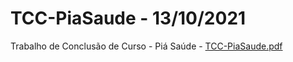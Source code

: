 # TCC-PiaSaude - 13/10/2021
Trabalho de Conclusão de Curso - Piá Saúde -
[TCC-PiaSaude.pdf](https://github.com/user-attachments/files/19019964/TCC-PiaSaude.pdf)
